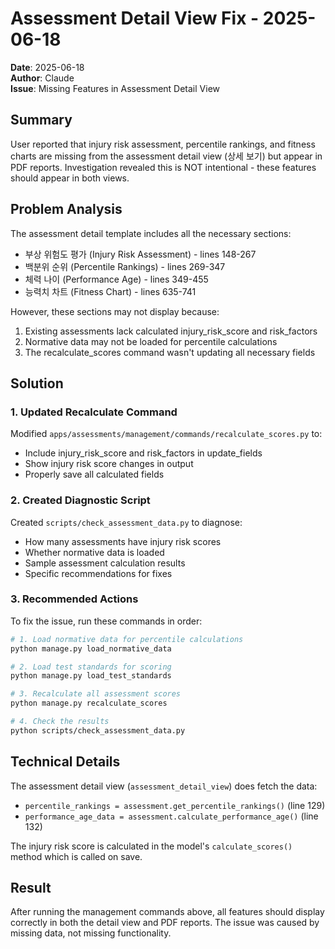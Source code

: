 # Assessment Detail View Fix - 2025-06-18

**Date**: 2025-06-18  
**Author**: Claude  
**Issue**: Missing Features in Assessment Detail View

## Summary

User reported that injury risk assessment, percentile rankings, and fitness charts are missing from the assessment detail view (상세 보기) but appear in PDF reports. Investigation revealed this is NOT intentional - these features should appear in both views.

## Problem Analysis

The assessment detail template includes all the necessary sections:
- 부상 위험도 평가 (Injury Risk Assessment) - lines 148-267
- 백분위 순위 (Percentile Rankings) - lines 269-347  
- 체력 나이 (Performance Age) - lines 349-455
- 능력치 차트 (Fitness Chart) - lines 635-741

However, these sections may not display because:
1. Existing assessments lack calculated injury_risk_score and risk_factors
2. Normative data may not be loaded for percentile calculations
3. The recalculate_scores command wasn't updating all necessary fields

## Solution

### 1. Updated Recalculate Command

Modified `apps/assessments/management/commands/recalculate_scores.py` to:
- Include injury_risk_score and risk_factors in update_fields
- Show injury risk score changes in output
- Properly save all calculated fields

### 2. Created Diagnostic Script

Created `scripts/check_assessment_data.py` to diagnose:
- How many assessments have injury risk scores
- Whether normative data is loaded
- Sample assessment calculation results
- Specific recommendations for fixes

### 3. Recommended Actions

To fix the issue, run these commands in order:

```bash
# 1. Load normative data for percentile calculations
python manage.py load_normative_data

# 2. Load test standards for scoring
python manage.py load_test_standards

# 3. Recalculate all assessment scores
python manage.py recalculate_scores

# 4. Check the results
python scripts/check_assessment_data.py
```

## Technical Details

The assessment detail view (`assessment_detail_view`) does fetch the data:
- `percentile_rankings = assessment.get_percentile_rankings()` (line 129)
- `performance_age_data = assessment.calculate_performance_age()` (line 132)

The injury risk score is calculated in the model's `calculate_scores()` method which is called on save.

## Result

After running the management commands above, all features should display correctly in both the detail view and PDF reports. The issue was caused by missing data, not missing functionality.